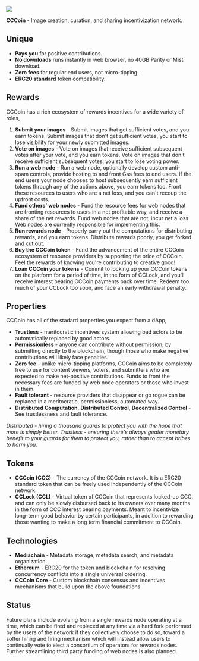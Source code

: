 [<img src="https://github.com/mediachainlabs/cccoin/raw/master/images/cccoin_3.png">](https://github.com/mediachainlabs/cccoin/raw/master/images/cccoin_3.png)

**CCCoin** - Image creation, curation, and sharing incentivization network.

## Unique

- **Pays you** for positive contributions.
- **No downloads** runs instantly in web browser, no 40GB Parity or Mist download.
- **Zero fees** for regular end users, not micro-tipping.
- **ERC20 standard** token compatibility.

## Rewards

CCCoin has a rich ecosystem of rewards incentives for a wide variety of roles,

1. **Submit your images** - Submit images that get sufficient votes, and you earn tokens. Submit images that don't get sufficient votes, you start to lose visibility for your newly submitted images.
2. **Vote on images** - Vote on images that receive sufficient subsequent votes after your vote, and you earn tokens. Vote on images that don't receive sufficient subsequent votes, you start to lose voting power.
3. **Run a web node** - Run a web node, optionally develop custom anti-spam controls, provide hosting to and front Gas fees to end users. If the end users your node chooses to host subsequently earn sufficient tokens through any of the actions above, you earn tokens too. Front these resources to users who are a net loss, and you can't recoup the upfront costs.
4. **Fund others' web nodes** - Fund the resource fees for web nodes that are fronting resources to users in a net profitable way, and receive a share of the net rewards. Fund web nodes that are not, incur net a loss. Web nodes are currently responsible for implementing this.
5. **Run rewards node** - Properly carry out the computations for distributing rewards, and you earn tokens. Distribute rewards poorly, you get forked and cut out.
6. **Buy the CCCoin token** - Fund the advancement of the entire CCCoin ecosystem of resource providers by supporting the price of CCCoin. Feel the rewards of knowing you're contributing to creative good!
7. **Loan CCCoin your tokens** - Commit to locking up your CCCoin tokens on the platform for a period of time, in the form of CCLock, and you'll receive interest bearing CCCoin payments back over time. Redeem too much of your CCLock too soon, and face an early withdrawal penalty.

## Properties

CCCoin has all of the stadard properties you expect from a dApp,

- **Trustless** - meritocratic incentives system allowing bad actors to be automatically replaced by good actors.
- **Permissionless** - anyone can contribute without permission, by submitting directly to the blockchain, though those who make negative contributions will likely face penalties.
- **Zero fee** - unlike micro-tipping platforms, CCCoin aims to be completely free to use for content viewers, voters, and submitters who are expected to make net-positive contributions. Funds to front the necessary fees are funded by web node operators or those who invest in them.
- **Fault tolerant** - resource providers that disappear or go rogue can be replaced in a meritocratic, permissionless, automated way.
- **Distributed Computation**, **Distributed Control**, **Decentralized Control** - See trustlessness and fault tolerance.

*Distributed - hiring a thousand guards to protect you with the hope that more is simply better. Trustless - ensuring there's always geater monetary benefit to your guards for them to protect you, rather than to accept bribes to harm you.*

## Tokens

- **CCCoin (CCC)** - The currency of the CCCoin network. It is a ERC20 standard token that can be freely used independently of the CCCoin network.
- **CCLock (CCL)** - Virtual token of CCCoin that represents locked-up CCC, and can only be slowly disbursed back to its owners over many months in the form of CCC interest bearing payments. Meant to incentivize long-term good behavior by certain participants, in addition to rewarding those wanting to make a long term financial commitment to CCCoin.

## Technologies

- **Mediachain** - Metadata storage, metadata search, and metadata organization.
- **Ethereum** - ERC20 for the token and blockchain for resolving concurrency conflicts into a single universal ordering.
- **CCCoin Core** - Custom blockchain consensus and incentives mechanisms that build upon the above foundations.

## Status

Future plans include evolving from a single rewards node operating at a time, which can be fired and replaced at any time via a hard fork performed by the users of the network if they collectively choose to do so, toward a softer hiring and firing mechanism which will instead allow users to continually vote to elect a consortium of operators for rewards nodes. Further streamlining third party funding of web nodes is also planned.
